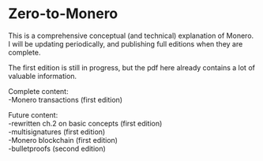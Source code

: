 # Zero-to-Monero

This is a comprehensive conceptual (and technical) explanation of Monero. I will be updating periodically, and publishing full editions when they are complete.

The first edition is still in progress, but the pdf here already contains a lot of valuable information.

Complete content:  
-Monero transactions (first edition)

Future content:  
-rewritten ch.2 on basic concepts (first edition)  
-multisignatures (first edition)  
-Monero blockchain (first edition)  
-bulletproofs (second edition)
